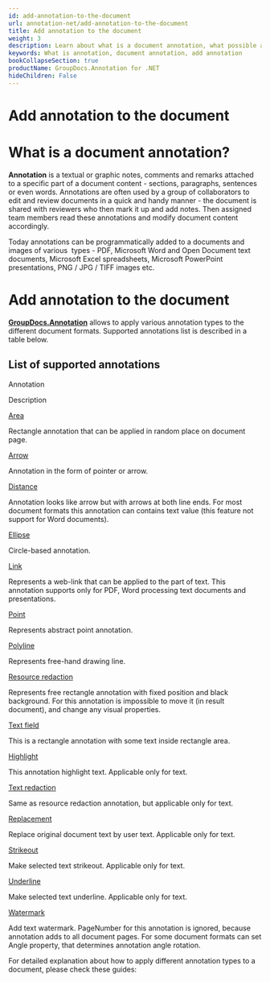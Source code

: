 ```yaml
---
id: add-annotation-to-the-document
url: annotation-net/add-annotation-to-the-document
title: Add annotation to the document
weight: 3
description: Learn about what is a document annotation, what possible annotation types are, and how to programmatically add annotations to a document using GroupDocs.Annotation API.
keywords: What is annotation, document annotation, add annotation
bookCollapseSection: true
productName: GroupDocs.Annotation for .NET
hideChildren: False
---
```


# Add annotation to the document

# What is a document annotation?

**Annotation** is a textual or graphic notes, comments and remarks attached to a specific part of a document content - sections, paragraphs, sentences or even words. Annotations are often used by a group of collaborators to edit and review documents in a quick and handy manner - the document is shared with reviewers who then mark it up and add notes. Then assigned team members read these annotations and modify document content accordingly.

Today annotations can be programmatically added to a documents and images of various  types - PDF, Microsoft Word and Open Document text documents, Microsoft Excel spreadsheets, Microsoft PowerPoint presentations, PNG / JPG / TIFF images etc. 

  

# Add annotation to the document

**[GroupDocs.Annotation](https://products.groupdocs.com/annotation/net)** allows to apply various annotation types to the different document formats. Supported annotations list is described in a table below. 

## List of supported annotations

Annotation

Description

[Area](https://docs.groupdocs.com/display/annotationnet/Add+area+annotation)

Rectangle annotation that can be applied in random place on document page.

[Arrow](https://docs.groupdocs.com/display/annotationnet/Add+arrow+annotation)

Annotation in the form of pointer or arrow.

[Distance](https://docs.groupdocs.com/display/annotationnet/Add+distance+annotation)

Annotation looks like arrow but with arrows at both line ends. For most document formats this annotation can contains text value (this feature not support for Word documents).

[Ellipse](https://docs.groupdocs.com/display/annotationnet/Add+ellipse+annotation)

Circle-based annotation.

[Link](https://docs.groupdocs.com/display/annotationnet/Add+link+annotation)

Represents a web-link that can be applied to the part of text. This annotation supports only for PDF, Word processing text documents and presentations.

[Point](https://docs.groupdocs.com/display/annotationnet/Add+point+annotation)

Represents abstract point annotation.

[Polyline](https://docs.groupdocs.com/display/annotationnet/Add+polyline+annotation)

Represents free-hand drawing line.

[Resource redaction](https://docs.groupdocs.com/display/annotationnet/Add+resource+redaction+annotation)

Represents free rectangle annotation with fixed position and black background. For this annotation is impossible to move it (in result document), and change any visual properties.

[Text field](https://docs.groupdocs.com/display/annotationnet/Add+text+field+annotation)

This is a rectangle annotation with some text inside rectangle area.

[Highlight](https://docs.groupdocs.com/display/annotationnet/Add+highlight+annotation)

This annotation highlight text. Applicable only for text.

[Text redaction](https://docs.groupdocs.com/display/annotationnet/Add+text+redaction+annotation)

Same as resource redaction annotation, but applicable only for text.

[Replacement](https://docs.groupdocs.com/display/annotationnet/Add+replacement+annotation)

Replace original document text by user text. Applicable only for text.

[Strikeout](https://docs.groupdocs.com/display/annotationnet/Add+strikeout+annotation)

Make selected text strikeout. Applicable only for text.

[Underline](https://docs.groupdocs.com/display/annotationnet/Add+underline+annotation)

Make selected text underline. Applicable only for text.

[Watermark](https://docs.groupdocs.com/display/annotationnet/Add+watermark+annotation)

Add text watermark. PageNumber for this annotation is ignored, because annotation adds to all document pages. For some document formats can set Angle property, that determines annotation angle rotation.

For detailed explanation about how to apply different annotation types to a document, please check these guides:
